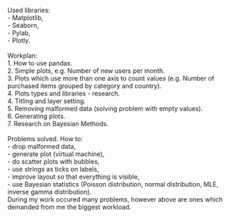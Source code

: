 <br />
Used libraries:<br />
- Matplotlib,<br />
- Seaborn,<br />
- Pylab,<br />
- Plotly.<br />
<br />
Workplan:<br />
1. How to use pandas.<br />
2. Simple plots, e.g. Number of new users per month.<br />
3. Plots which use more than one axis to count values (e.g. Number of purchased items grouped by category and country).<br />
4. Plots types and libraries - research.<br />
4. Titling and layer setting.<br />
5. Removing malformed data (solving problem with empty values).<br />
6. Generating plots.<br />
7. Research on Bayesian Methods.<br /> 
<br />
Problems solved. How to:<br />
- drop malformed data,<br />
- generate plot (virtual machine),<br />
- do scatter plots with bubbles,<br />
- use strings as ticks on labels,<br />
- improve layout so that everything is visible,<br />
- use Bayesian statistics (Poisson distribution, normal distribution, MLE, inverse gamma distribution).<br />
During my work occured many problems, however above are ones which demanded from me the biggest workload.<br />
